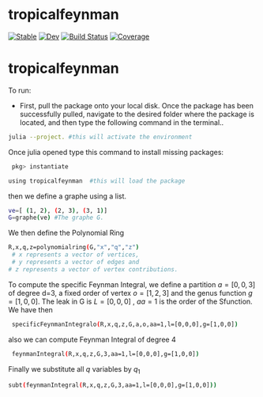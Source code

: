 # tropicalfeynman

[![Stable](https://img.shields.io/badge/docs-stable-blue.svg)](https://github.com/singular-gpispace/tropicalfeynman/stable/)
[![Dev](https://img.shields.io/badge/docs-dev-blue.svg)](https://github.com/singular-gpispace/tropicalfeynman/dev/)
[![Build Status](https://github.com/singular-gpispace/tropicalfeynman/actions/workflows/CI.yml/badge.svg?branch=main)](https://github.com/singular-gpispace/tropicalfeynman/actions/workflows/CI.yml?query=branch%3Amain)
[![Coverage](https://codecov.io/gh/singular-gpispace/tropicalfeynman.jl/branch/main/graph/badge.svg)](https://codecov.io/gh/singular-gpispace/tropicalfeynman.jl)

# tropicalfeynman

To run:

- First, pull the package onto your local disk. Once the package has been successfully pulled, navigate to the desired folder where the package is located, and then type the following command in the terminal..

```bash
julia --project. #this will activate the environment 
```

Once julia opened type this command to install missing packages:

```bash
 pkg> instantiate 
```

```bash
using tropicalfeynman  #this will load the package 
```

then we define a graphe using a list.

```bash
ve=[ (1, 2), (2, 3), (3, 1)]  
G=graphe(ve) #The graphe G.

```

We then define the Polynomial Ring

```bash
R,x,q,z=polynomialring(G,"x","q","z")
 # x represents a vector of vertices, 
 # y represents a vector of edges and 
# z represents a vector of vertex contributions.
```

To compute the specific Feynman Integral, we define a partition  $a=[0,0,3]$  of degree d=3, a fixed order of vertex $o=[1,2,3]$ and the genus function $g=[1,0,0]$. The leak in G is $L=[0,0,0]$ , $aa=1$ is the order of the Sfunction. We have then

```bash
 specificFeynmanIntegralo(R,x,q,z,G,a,o,aa=1,l=[0,0,0],g=[1,0,0])
```

also we can compute Feynman Integral of degree 4

```bash
 feynmanIntegral(R,x,q,z,G,3,aa=1,l=[0,0,0],g=[1,0,0])
```

Finally we substitute all $q$  variables by $q_{1}$

```bash
subt(feynmanIntegral(R,x,q,z,G,3,aa=1,l=[0,0,0],g=[1,0,0]))
```
